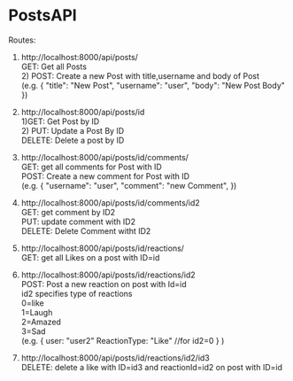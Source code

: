 # PostsAPI
Routes:
1) http://localhost:8000/api/posts/   <br/>
    GET: Get all Posts   <br/>
   2) POST: Create a new Post with title,username and body of Post  <br/>
    (e.g. {
   "title": "New Post",
   "username": "user",
   "body": "New Post Body"
   }) 
   <br />
2) http://localhost:8000/api/posts/id  <br/>
   1)GET: Get Post by ID  <br/>
   2) PUT: Update a Post By ID  <br/>
   DELETE: Delete a post by ID   <br/>
3) http://localhost:8000/api/posts/id/comments/   <br/>
   GET: get all comments for Post with ID   <br/>
   POST: Create a new comment for Post with ID <br />
   (e.g. {
   "username": "user",
   "comment": "new Comment",
   })
   <br/>
4) http://localhost:8000/api/posts/id/comments/id2   <br/>
   GET: get comment by ID2   <br/>
   PUT: update comment with ID2   <br/>
   DELETE: Delete Comment witht ID2 <br />
   
5) http://localhost:8000/api/posts/id/reactions/   <br />
   GET: get all Likes on a post with ID=id   <br />
   
6) http://localhost:8000/api/posts/id/reactions/id2  <br /> 
   POST: Post a new reaction on post with Id=id <br />
    id2 specifies type of reactions  <br />
    0=like <br />
    1=Laugh  <br />
    2=Amazed  <br />
    3=Sad  <br />
   (e.g. {
     user: "user2"
     ReactionType: "Like"  //for id2=0
   }
   ) <br />
 7)  http://localhost:8000/api/posts/id/reactions/id2/id3  <br />
   DELETE: delete a like with ID=id3 and reactionId=id2 on post with ID=id 
